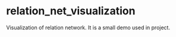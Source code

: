 # relation_net_visualization
Visualization of relation network. It is a small demo used in project.
